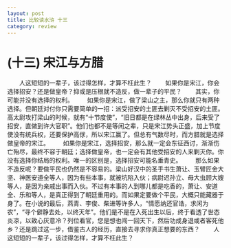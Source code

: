 ```yaml
---
layout: post
title: 比较读水浒 十三
category: review
---
```


# (十三) 宋江与方腊
　　人这短短的一辈子，该过得怎样，才算不枉此生？
　　如果你是宋江，你会选择招安？还是做皇帝？抑或是压根就不造反，做一辈子的平民？
　　其实，你可能并没有选择的权利。
　　如果你是宋江，做了梁山之主，那么你就只有两种选择。但朝廷对付你只需要简单的一招：派受招安的土匪去剿灭不受招安的土匪。高太尉攻打梁山的时候，就有“十节度使”，“旧日都是在绿林丛中出身，后来受了招安，直做到许大官职”。他们也都不是等闲之辈，只是宋江势头正盛，加上节度使没有统兵权，还要保护高俅，所以宋江赢了。但总有气数尽时，而方腊就是选择做皇帝的宋江。
　　如果你是宋江，选择招安，那么就一定会东征西讨，渐渐伤亡殆尽，最终不容于朝廷；选择做皇帝，也一定会有其他受招安的人来剿灭你。你没有选择你结局的权利。唯一的区别是，选择招安可能名垂青史。
　　那么如果不造反呢？要做平民也仍然是不容易的。梁山好汉中的圣手书生萧让、玉臂匠金大坚、神医安道全等人，因为有些本事，就被坑陷入伙；病尉迟孙立、母大虫顾大嫂等人，是因为亲戚出事而入伙。不过有本事的人到哪儿都是吃香的，萧让、安道全、乐和等人，是真正得到了朝廷重用的。而如果定要做个平民，大概只能藏器于身了。在小说的最后，燕青、李俊、柴进等许多人，“情愿纳还官诰，求闲为农”，“寻个僻静去处，以终天年”。他们是不是在入死出生以后，终于看透了世态炎凉，以致心灰意冷？列位看官，您是想也闯一回天下，然后功成身退或者客死他乡？还是跳过这一步，借鉴古人的经历，直接去寻求你真正想要的东西？
　　人这短短的一辈子，该过得怎样，才算不枉此生？
